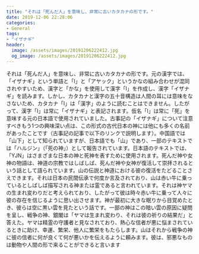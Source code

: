 ```yaml
---
title: "それは「死んだ人」を意味し、非常に古いカタカナの形です。"
date: 2019-12-06 22:28:06
categories:
- General
tags:
- "イザナギ"
header:
  image: /assets/images/20191206222412.jpg
  og_image: /assets/images/20191206222412.jpg
---
```


それは「死んだ人」を意味し、非常に古いカタカナの形です。元の漢字では、「イザナギ」という単語と「I」と「アヤック」というかなの組み合わせが混同されやすいため、漢字と「かな」を使用して漢字「I」を作成し、漢字「イザナギ」を読みます。しかし、カタカナと漢字の五十音構造は人間の耳には意味をなさないため、カタカナ「I」は「漢字」のように読むことはできません。したがって、漢字「I」は常に「イザナギ」と表記されます。仮名「I」は常に「死」を意味する元の日本語で使用されていました。古事記の「イザナギ」について注意すべきもう1つの興味深い点は、この形式の古代日本の神には他にも多くの名前があったことです（古事記の記事で以下のリンクで説明します）。中国語では「山下」として知られていますが、日本語でも「山」であり、一部のテキストでは「ハルジン」（「死の神」）として報告されています。日本語のテキストでは、「YJN」はさまざまな日本の神と死神を表すために使用されます。死んだ神や女神の物語は、神道の宗教ではしばしば、死んだ神や女神が復活して崇拝されるという話として語られています。山の伝説と神道における彼の復活をたどることさえできます。それは日本の民間伝承で何度か言及されており、山は赤い牛に乗っているとしばしば描写される神または霊であると言われています。それは神ヤマの生まれ変わりだと考えられており、したがって彼は時々赤い牛に乗って人々に彼の存在を信じるように思い出させます。神が最初に大きな眠りから目覚めたとき、彼らは空に黒い雲を見たという話です。一部の神はこの暗い雲の原因に疑問を呈し、戦争の神、銀閣は「ヤマは生まれ変わり、それは彼の祈りの結果だ」と答えた。ヤマは精霊の守護者と見なされており、熱心な信者が悪に悩まされているときに助け、幸運、繁栄、他人に繁栄をもたらします。山はそれから戦争の神に彼の信者に何が良くて何が悪いかを伝えるように頼みます。彼は、邪悪なものは動物や人間の形で来ることができると言います

